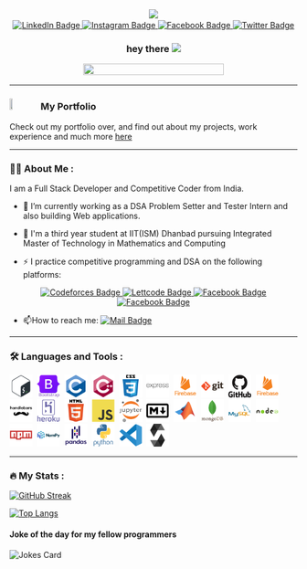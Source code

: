 <div id="header" align="center">
  <img src="https://media.giphy.com/media/L1R1tvI9svkIWwpVYr/giphy.gif" width="70%"/>
  <div id="badges">
  <a href="http://www.linkedin.com/in/ansh-chaturmohta-27182b204">
    <img src="https://img.shields.io/badge/LinkedIn-blue?style=for-the-badge&logo=linkedin&logoColor=white" alt="LinkedIn Badge"/>
  </a>
  <a href="https://www.instagram.com/ansh.chaturmohta/">
    <img src="https://img.shields.io/badge/Instagram-pink?logo=instagram&logoColor&style=for-the-badge" alt="Instagram Badge"/>
  </a>
  <a href="https://www.facebook.com/ansh.chaturmohta/">
    <img src="https://img.shields.io/badge/Facebook-blue?logo=facebook&logoColor=white&style=for-the-badge" alt="Facebook Badge"/>
  </a>
  <a href="https://twitter.com/ChaturmohtaAnsh">
    <img src="https://img.shields.io/badge/Twitter-blue?logo=twitter&logoColor=white&style=for-the-badge" alt="Twitter Badge"/>
  </a>
</div>
<!-- <img src="https://komarev.com/ghpvc/?username=ansh-chaturmohta&style=flat-square&color=blue" alt=""/> -->

### hey there <img src="https://media.giphy.com/media/WUlplcMpOCEmTGBtBW/giphy.gif" width="30">


</div>

<div align="center">
  <img src="https://media.giphy.com/media/MdA16VIoXKKxNE8Stk/giphy.gif" width="70%" height="40%"/>
</div>

---

### <img src="https://media.giphy.com/media/9JrkkDoJuU0FbdbUZU/giphy.gif " width="10%" height="10%"/> My Portfolio

Check out my portfolio over, and find out about my projects, work experience and much more <a href="https://ansh-chaturmohta.github.io/mine">here</a>

---

### :man_technologist: About Me :

I am a Full Stack Developer and Competitive Coder from India.

- :telescope: I’m currently working as a DSA Problem Setter and Tester Intern and also building Web applications.

- :seedling: I'm a third year student at IIT(ISM) Dhanbad pursuing Integrated Master of Technology in Mathematics and Computing

- :zap: I practice competitive programming and DSA on the following platforms:

<div id="badges" align="center">
  <a href="https://codeforces.com/profile/ansh.chaturmohta">
    <img src="https://img.shields.io/badge/Codeforces-white?style=for-the-badge&logo=codeforces&logoColor" alt="Codeforces Badge"/>
  </a>
  <a href="https://leetcode.com/ansh_chaturmohta/">
    <img src="https://img.shields.io/badge/Leetcode-white?logo=leetcode&logoColor&style=for-the-badge" alt="Lettcode Badge"/>
  </a>
  <a href="https://auth.geeksforgeeks.org/user/anshchaturmohta/profile">
    <img src="https://img.shields.io/badge/GeeksForGeeks-white?logo=geeksforgeeks&logoColor&style=for-the-badge" alt="Facebook Badge"/>
  </a>
  <a href="https://www.codechef.com/users/ansh2312">
    <img src="https://img.shields.io/badge/CodeChef-white?logo=codechef&logoColor=black&style=for-the-badge" alt="Facebook Badge"/>
  </a>
</div>

- :mailbox:How to reach me: [![Mail Badge](https://img.shields.io/badge/Mail-white?style=for-the-badge&logo=gmail&logoColor=red)](mailto:ansh.chaturmohta@gmail.com)

---

### :hammer_and_wrench: Languages and Tools :

<div>
  <img src="https://github.com/devicons/devicon/blob/master/icons/bash/bash-original.svg" title="Bash" alt="Bash" width="40" height="40"/>&nbsp;
  <img src="https://github.com/devicons/devicon/blob/master/icons/bootstrap/bootstrap-original-wordmark.svg" title="Bootstrap" alt="Bootstrap" width="40" height="40"/>&nbsp;
  <img src="https://github.com/devicons/devicon/blob/master/icons/c/c-original.svg" title="C" alt="C" width="40" height="40"/>&nbsp;
  <img src="https://github.com/devicons/devicon/blob/master/icons/cplusplus/cplusplus-original.svg" title="C++" alt="C++" width="40" height="40"/>&nbsp;
  <img src="https://github.com/devicons/devicon/blob/master/icons/css3/css3-original-wordmark.svg" title="CSS3" alt="CSS3" width="40" height="40"/>&nbsp;
  <img src="https://github.com/devicons/devicon/blob/master/icons/express/express-original-wordmark.svg" title="Express" alt="Express" width="40" height="40"/>&nbsp;
  <img src="https://github.com/devicons/devicon/blob/master/icons/firebase/firebase-plain-wordmark.svg"  title="Firebase" alt="Firebase" width="40" height="40"/>&nbsp;
  <img src="https://github.com/devicons/devicon/blob/master/icons/git/git-original-wordmark.svg" title="Git" alt="Git" width="40" height="40"/>&nbsp;
  <img src="https://github.com/devicons/devicon/blob/master/icons/github/github-original-wordmark.svg" title="GitHub" alt="GitHub" width="40" height="40"/>&nbsp;
  <img src="https://github.com/devicons/devicon/blob/master/icons/firebase/firebase-plain-wordmark.svg" title="Firebase" alt="Firebase" width="40" height="40"/>&nbsp;
  <img src="https://github.com/devicons/devicon/blob/master/icons/handlebars/handlebars-original-wordmark.svg" title="Handlebars"  alt="Handlebars" width="40" height="40"/>&nbsp;
  <img src="https://github.com/devicons/devicon/blob/master/icons/heroku/heroku-original-wordmark.svg" title="Heroku"  alt="Heroku" width="40" height="40"/>&nbsp;
  <img src="https://github.com/devicons/devicon/blob/master/icons/html5/html5-original-wordmark.svg" title="HTML5" alt="HTML5" width="40" height="40"/>&nbsp;
  <img src="https://github.com/devicons/devicon/blob/master/icons/javascript/javascript-original.svg" title="JS" alt="JS" width="40" height="40"/>&nbsp;
  <img src="https://github.com/devicons/devicon/blob/master/icons/jupyter/jupyter-original-wordmark.svg" title="Jupyter" alt="Jupyter" width="40" height="40"/>&nbsp;
  <img src="https://github.com/devicons/devicon/blob/master/icons/markdown/markdown-original.svg" title="Markdown" alt="Markdown" width="40" height="40"/>&nbsp;
  <img src="https://github.com/devicons/devicon/blob/master/icons/matlab/matlab-original.svg" title="Matlab" alt="Matlab" width="40" height="40"/>&nbsp;
  <img src="https://github.com/devicons/devicon/blob/master/icons/mongodb/mongodb-original-wordmark.svg" title="MongoDb" alt="MongoDb" width="40" height="40"/>&nbsp;
  <img src="https://github.com/devicons/devicon/blob/master/icons/mysql/mysql-original-wordmark.svg" title="MySQL" alt="MySQL" width="40" height="40"/>&nbsp;
  <img src="https://github.com/devicons/devicon/blob/master/icons/nodejs/nodejs-original-wordmark.svg" title="NodeJs" alt="NodeJs" width="40" height="40"/>&nbsp;
  <img src="https://github.com/devicons/devicon/blob/master/icons/npm/npm-original-wordmark.svg" title="NPM" alt="NPM" width="40" height="40"/>&nbsp;
  <img src="https://github.com/devicons/devicon/blob/master/icons/numpy/numpy-original-wordmark.svg" title="Numpy" alt="Numpy" width="40" height="40"/>&nbsp;
  <img src="https://github.com/devicons/devicon/blob/master/icons/pandas/pandas-original-wordmark.svg" title="Pandas" alt="Pandas" width="40" height="40"/>&nbsp;
  <img src="https://github.com/devicons/devicon/blob/master/icons/python/python-original-wordmark.svg" title="Python" alt="Python" width="40" height="40"/>&nbsp;
  <img src="https://github.com/devicons/devicon/blob/master/icons/vscode/vscode-original.svg" title="VSCode" alt="VSCode" width="40" height="40"/>&nbsp;
  <img src="https://github.com/devicons/devicon/blob/master/icons/solidity/solidity-original.svg" title="Solidity" alt="Solidity" width="40" height="40"/>&nbsp;
</div>

---

### :fire: My Stats :

[![GitHub Streak](https://github-readme-streak-stats.herokuapp.com?user=ansh-chaturmohta&theme=highcontrast&hide_border=true&date_format=j%20M%5B%20Y%5D)](https://git.io/streak-stats)

[![Top Langs](https://github-readme-stats.vercel.app/api/top-langs/?username=ansh-chaturmohta&layout=compact&theme=vision-friendly-dark)](https://github.com/anuraghazra/github-readme-stats)


#### Joke of the day for my fellow programmers
![Jokes Card](https://readme-jokes.vercel.app/api?hideBorder)
